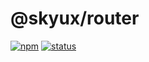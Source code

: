 # @skyux/router

[![npm](https://img.shields.io/npm/v/@skyux/router.svg)](https://www.npmjs.com/package/@skyux/router)
[![status](https://travis-ci.org/blackbaud/skyux-router.svg?branch=master)](https://travis-ci.org/blackbaud/skyux-router)
